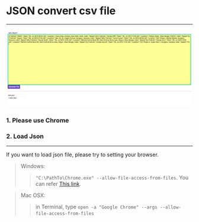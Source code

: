# JSON convert csv file #
---

![Screen Shot](screenshot.png)

### 1. Please use Chrome ###

### 2. Load Json ###
---

If you want to load json file, please try to setting your browser.
> Windows: 
>> `"C:\PathTo\Chrome.exe" --allow-file-access-from-files`. 
>> You can refer [This link](https://chrisbitting.com/2014/03/04/allow-local-file-access-in-chrome-windows/).

> Mac OSX:
>> in Terminal, type `open -a "Google Chrome" --args --allow-file-access-from-files`

